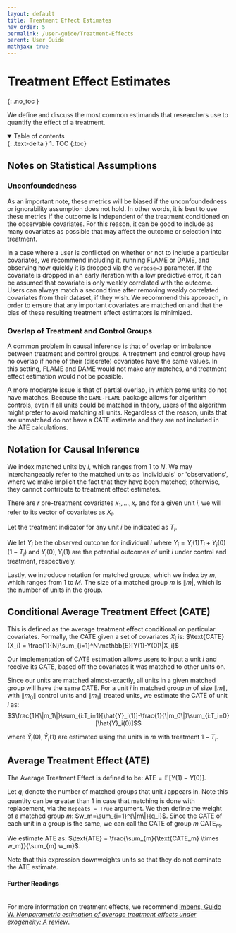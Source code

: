 ```yaml
---
layout: default
title: Treatment Effect Estimates
nav_order: 5
permalink: /user-guide/Treatment-Effects
parent: User Guide
mathjax: true
---
```


# Treatment Effect Estimates
{: .no_toc }

We define and discuss the most common estimands that researchers use to quantify the effect of a treatment.

<details open markdown="block">
  <summary>
    Table of contents
  </summary>
  {: .text-delta }
1. TOC
{:toc}
</details>


## Notes on Statistical Assumptions

### Unconfoundedness 

As an important note, these metrics will be biased if the unconfoundedness or ignorability assumption does not hold. In other words, it is best to use these metrics if the outcome is independent of the treatment conditioned on the observable covariates. For this reason, it can be good to include as many covariates as possible that may affect the outcome or selection into treatment.

In a case where a user is conflicted on whether or not to include a particular covariates, we recommend including it, running FLAME or DAME, and observing how quickly it is dropped via the `verbose=3` parameter. If the covariate is dropped in an early iteration with a low predictive error, it can be assumed that covariate is only weakly correlated with the outcome. Users can always match a second time after removing weakly correlated covariates from their dataset, if they wish. We recommend this approach, in order to ensure that any important covariates are matched on and that the bias of these resulting treatment effect estimators is minimized.

### Overlap of Treatment and Control Groups

A common problem in causal inference is that of overlap or imbalance between treatment and control groups. A treatment and control group have no overlap if none of their (discrete) covariates have the same values. In this setting, FLAME and DAME would not make any matches, and treatment effect estimation would not be possible. 

A more moderate issue is that of partial overlap, in which some units do not have matches. Because the `DAME-FLAME` package allows for algorithm controls, even if all units could be matched in theory, users of the algorithm might prefer to avoid matching all units. Regardless of the reason, units that are unmatched do not have a CATE estimate and they are not included in the ATE calculations. 


## Notation for Causal Inference

We index matched units by $i$, which ranges from 1 to $N$. We may interchangeably refer to the matched units as 'individuals' or 'observations', where we make implicit the fact that they have been matched; otherwise, they cannot contribute to treatment effect estimates.

There are $r$ pre-treatment covariates $x_1, \dots, x_r$ and for a given unit $i$, we will refer to its vector of covariates as $X_i$.

Let the treatment indicator for any unit $i$ be indicated as $T_i$. 

We let $Y_i$ be the observed outcome for individual $i$ where $Y_i = Y_i(1)T_i + Y_i(0)(1 - T_i)$ and $Y_i(0), Y_i(1)$ are the potential outcomes of unit $i$ under control and treatment, respectively.

Lastly, we introduce notation for matched groups, which we index by $m$, which ranges from 1 to $M$. The size of a matched group $m$ is $\| m\vert$, which is the number of units in the group.


## Conditional Average Treatment Effect (CATE)

This is defined as the average treatment effect conditional on particular covariates. Formally, the CATE given a set of covariates $X_i$ is: $\text{CATE}(X_i) = \frac{1}{N}\sum_{i=1}^N\mathbb{E}[Y(1)-Y(0)\|X_i]$

Our implementation of CATE estimation allows users to input a unit $i$ and receive its CATE, based off the covariates it was matched to other units on. 

Since our units are matched almost-exactly, all units in a given matched group will have the same CATE. For a unit $i$ in matched group $m$ of size $\|m\|$, with $\|m_0\|$ control units and $\|m_1\|$ treated units, we estimate the CATE of unit $i$ as: $$\frac{1}{\|m_1\|}\sum_{i:T_i=1}[\hat{Y}_i(1)]-\frac{1}{\|m_0\|}\sum_{i:T_i=0}[\hat{Y}_i(0)]$$ 

where $\hat{Y}_i(0), \hat{Y}_i(1)$ are estimated using the units in $m$ with treatment $1 - T_i$.


## Average Treatment Effect (ATE)

The Average Treatment Effect is defined to be: $\text{ATE} = \mathbb{E}[Y(1)-Y(0)]$. 

Let $q_i$ denote the number of matched groups that unit $i$ appears in. Note this quantity can be greater than 1 in case that matching is done with replacement, via the `Repeats = True` argument. We then define the weight of a matched group $m$: $w_m=\sum_{i=1}^{\|m\|}{q_i}$. Since the CATE of each unit in a group is the same, we can call the CATE of group $m$ $\text{CATE}_m$. 

We estimate ATE as: $\text{ATE} = \frac{\sum_{m}{\text{CATE_m} \times w_m}}{\sum_{m} w_m}$.

Note that this expression downweights units so that they do not dominate the ATE estimate.

<div class="language-markdown highlighter-rouge">
  <h4>Further Readings</h4>
  <br/>
  For more information on treatment effects, we recommend 
  <a href="https://www.mitpressjournals.org/doi/pdfplus/10.1162/003465304323023651?casa_token=fkH1Z_M2FG4AAAAA:MC8V9YAzYAn9YeT4cVvHQF0ZL12QsL8ZVFDX4juiQysLG5auaWyxdSzVrKINkH8nXwlN4P2r0wRq">
    Imbens, Guido W. <i>Nonparametric estimation of average treatment effects under exogeneity: A review</i>.
  </a>
</div>




